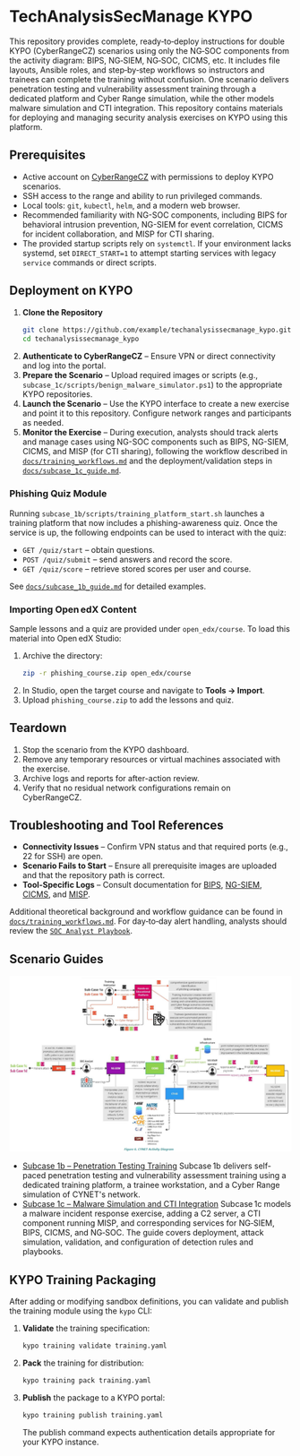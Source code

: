 # TechAnalysisSecManage KYPO

This repository provides complete, ready‑to‑deploy instructions for double KYPO (CyberRangeCZ) scenarios using only the NG‑SOC components from the activity diagram: BIPS, NG‑SIEM, NG‑SOC, CICMS, etc. It includes file layouts, Ansible roles, and step‑by‑step workflows so instructors and trainees can complete the training without confusion. One scenario delivers penetration testing and vulnerability assessment training through a dedicated platform and Cyber Range simulation, while the other models malware simulation and CTI integration. This repository contains materials for deploying and managing security analysis exercises on KYPO using this platform.

## Prerequisites

- Active account on [CyberRangeCZ](https://www.cyberrange.cz/) with permissions to deploy KYPO scenarios.
- SSH access to the range and ability to run privileged commands.
- Local tools: `git`, `kubectl`, `helm`, and a modern web browser.
- Recommended familiarity with NG-SOC components, including BIPS for behavioral intrusion prevention, NG-SIEM for event correlation, CICMS for incident collaboration, and MISP for CTI sharing.
- The provided startup scripts rely on `systemctl`. If your environment lacks systemd, set `DIRECT_START=1` to attempt starting services with legacy `service` commands or direct scripts.

## Deployment on KYPO

1. **Clone the Repository**
   ```bash
   git clone https://github.com/example/techanalysissecmanage_kypo.git
   cd techanalysissecmanage_kypo
   ```
2. **Authenticate to CyberRangeCZ** – Ensure VPN or direct connectivity and log into the portal.
3. **Prepare the Scenario** – Upload required images or scripts (e.g., `subcase_1c/scripts/benign_malware_simulator.ps1`) to the appropriate KYPO repositories.
4. **Launch the Scenario** – Use the KYPO interface to create a new exercise and point it to this repository. Configure network ranges and participants as needed.
5. **Monitor the Exercise** – During execution, analysts should track alerts and manage cases using NG-SOC components such as BIPS, NG-SIEM, CICMS, and MISP (for CTI sharing), following the workflow described in [`docs/training_workflows.md`](docs/training_workflows.md) and the deployment/validation steps in [`docs/subcase_1c_guide.md`](docs/subcase_1c_guide.md).

### Phishing Quiz Module

Running `subcase_1b/scripts/training_platform_start.sh` launches a training platform that now includes a phishing-awareness quiz. Once the service is up, the following endpoints can be used to interact with the quiz:

- `GET /quiz/start` – obtain questions.
- `POST /quiz/submit` – send answers and record the score.
- `GET /quiz/score` – retrieve stored scores per user and course.

See [`docs/subcase_1b_guide.md`](docs/subcase_1b_guide.md) for detailed examples.

### Importing Open edX Content

Sample lessons and a quiz are provided under `open_edx/course`. To load this material into Open edX Studio:

1. Archive the directory:
   ```bash
   zip -r phishing_course.zip open_edx/course
   ```
2. In Studio, open the target course and navigate to **Tools → Import**.
3. Upload `phishing_course.zip` to add the lessons and quiz.

## Teardown

1. Stop the scenario from the KYPO dashboard.
2. Remove any temporary resources or virtual machines associated with the exercise.
3. Archive logs and reports for after-action review.
4. Verify that no residual network configurations remain on CyberRangeCZ.

## Troubleshooting and Tool References

- **Connectivity Issues** – Confirm VPN status and that required ports (e.g., 22 for SSH) are open.
- **Scenario Fails to Start** – Ensure all prerequisite images are uploaded and that the repository path is correct.
- **Tool-Specific Logs** – Consult documentation for [BIPS](https://ngsoc.example.com/bips), [NG-SIEM](https://ngsoc.example.com/ng-siem), [CICMS](https://ngsoc.example.com/cicms), and [MISP](https://ngsoc.example.com/misp).

Additional theoretical background and workflow guidance can be found in [`docs/training_workflows.md`](docs/training_workflows.md). For day‑to‑day alert handling, analysts should review the [`SOC Analyst Playbook`](docs/soc_analyst_playbook.md).

## Scenario Guides

![Pilot CYNET](PUC%20-%20CYNET.png)

- [Subcase 1b – Penetration Testing Training](docs/subcase_1b_guide.md)
Subcase 1b delivers self-paced penetration testing and vulnerability assessment training using a dedicated training platform, a trainee workstation, and a Cyber Range simulation of CYNET's network.
- [Subcase 1c – Malware Simulation and CTI Integration](docs/subcase_1c_guide.md)
Subcase 1c models a malware incident response exercise, adding a C2 server, a CTI component running MISP, and corresponding services for NG‑SIEM, BIPS, CICMS, and NG‑SOC. The guide covers deployment, attack simulation, validation, and configuration of detection rules and playbooks.

## KYPO Training Packaging

After adding or modifying sandbox definitions, you can validate and publish the training module using the `kypo` CLI:

1. **Validate** the training specification:
   ```bash
   kypo training validate training.yaml
   ```
2. **Pack** the training for distribution:
   ```bash
   kypo training pack training.yaml
   ```
3. **Publish** the package to a KYPO portal:
   ```bash
   kypo training publish training.yaml
   ```
   The publish command expects authentication details appropriate for your KYPO instance.
